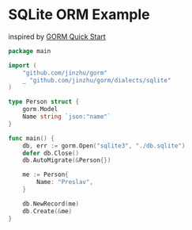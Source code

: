 # SQLite ORM Example

inspired by [GORM Quick Start](http://gorm.io/docs/index.html#Quick-Start)

``` go
package main

import (
	"github.com/jinzhu/gorm"
	_ "github.com/jinzhu/gorm/dialects/sqlite"
)

type Person struct {
	gorm.Model
	Name string `json:"name"`
}

func main() {
    db, err := gorm.Open("sqlite3", "./db.sqlite")
    defer db.Close()
    db.AutoMigrate(&Person{})

    me := Person{
		Name: "Preslav",
	}

    db.NewRecord(me)
	db.Create(&me)
}
```